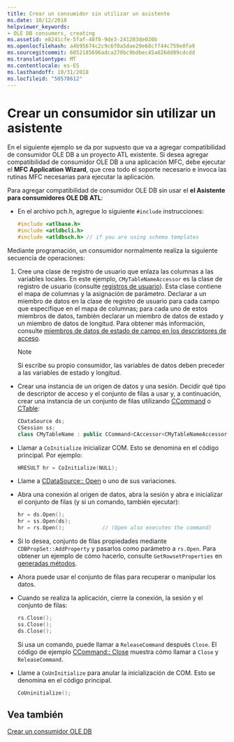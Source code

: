 ```yaml
---
title: Crear un consumidor sin utilizar un asistente
ms.date: 10/12/2018
helpviewer_keywords:
- OLE DB consumers, creating
ms.assetid: e8241cfe-5faf-48f8-9de3-241203de020b
ms.openlocfilehash: a4b95674c2c9c6f0a5dae29e68cff44c759e0fa9
ms.sourcegitcommit: 6052185696adca270bc9bdbec45a626dd89cdcdd
ms.translationtype: MT
ms.contentlocale: es-ES
ms.lasthandoff: 10/31/2018
ms.locfileid: "50578612"
---
```

# <a name="creating-a-consumer-without-using-a-wizard"></a>Crear un consumidor sin utilizar un asistente

En el siguiente ejemplo se da por supuesto que va a agregar compatibilidad de consumidor OLE DB a un proyecto ATL existente. Si desea agregar compatibilidad de consumidor OLE DB a una aplicación MFC, debe ejecutar el **MFC Application Wizard**, que crea todo el soporte necesario e invoca las rutinas MFC necesarias para ejecutar la aplicación.

Para agregar compatibilidad de consumidor OLE DB sin usar el **el Asistente para consumidores OLE DB ATL**:

- En el archivo pch.h, agregue lo siguiente `#include` instrucciones:

    ```cpp
    #include <atlbase.h>
    #include <atldbcli.h>
    #include <atldbsch.h> // if you are using schema templates
    ```

Mediante programación, un consumidor normalmente realiza la siguiente secuencia de operaciones:

1. Cree una clase de registro de usuario que enlaza las columnas a las variables locales. En este ejemplo, `CMyTableNameAccessor` es la clase de registro de usuario (consulte [registros de usuario](../../data/oledb/user-records.md)). Esta clase contiene el mapa de columnas y la asignación de parámetro. Declarar a un miembro de datos en la clase de registro de usuario para cada campo que especifique en el mapa de columnas; para cada uno de estos miembros de datos, también declarar un miembro de datos de estado y un miembro de datos de longitud. Para obtener más información, consulte [miembros de datos de estado de campo en los descriptores de acceso](../../data/oledb/field-status-data-members-in-wizard-generated-accessors.md).

    > [!NOTE]
    > Si escribe su propio consumidor, las variables de datos deben preceder a las variables de estado y longitud.

- Crear una instancia de un origen de datos y una sesión. Decidir qué tipo de descriptor de acceso y el conjunto de filas a usar y, a continuación, crear una instancia de un conjunto de filas utilizando [CCommand](../../data/oledb/ccommand-class.md) o [CTable](../../data/oledb/ctable-class.md):

    ```cpp
    CDataSource ds;
    CSession ss;
    class CMyTableName : public CCommand<CAccessor<CMyTableNameAccessor>>
    ```

- Llamar a `CoInitialize` inicializar COM. Esto se denomina en el código principal. Por ejemplo:

    ```cpp
    HRESULT hr = CoInitialize(NULL);
    ```

- Llame a [CDataSource:: Open](../../data/oledb/cdatasource-open.md) o uno de sus variaciones.

- Abra una conexión al origen de datos, abra la sesión y abra e inicializar el conjunto de filas (y si un comando, también ejecutar):

    ```cpp
    hr = ds.Open();
    hr = ss.Open(ds);
    hr = rs.Open();            // (Open also executes the command)
    ```

- Si lo desea, conjunto de filas propiedades mediante `CDBPropSet::AddProperty` y pasarlos como parámetro a `rs.Open`. Para obtener un ejemplo de cómo hacerlo, consulte `GetRowsetProperties` en [generadas métodos](../../data/oledb/consumer-wizard-generated-methods.md).

- Ahora puede usar el conjunto de filas para recuperar o manipular los datos.

- Cuando se realiza la aplicación, cierre la conexión, la sesión y el conjunto de filas:

    ```cpp
    rs.Close();
    ss.Close();
    ds.Close();
    ```

   Si usa un comando, puede llamar a `ReleaseCommand` después `Close`. El código de ejemplo [CCommand:: Close](../../data/oledb/ccommand-close.md) muestra cómo llamar a `Close` y `ReleaseCommand`.

- Llame a `CoUnInitialize` para anular la inicialización de COM. Esto se denomina en el código principal.

    ```cpp
    CoUninitialize();
    ```

## <a name="see-also"></a>Vea también

[Crear un consumidor OLE DB](../../data/oledb/creating-an-ole-db-consumer.md)
